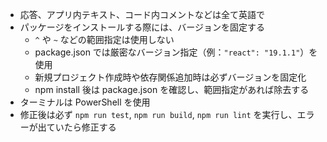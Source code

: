 - 応答、アプリ内テキスト、コード内コメントなどは全て英語で
- パッケージをインストールする際には、バージョンを固定する
  - `^` や `~` などの範囲指定は使用しない
  - package.json では厳密なバージョン指定（例：`"react": "19.1.1"`）を使用
  - 新規プロジェクト作成時や依存関係追加時は必ずバージョンを固定化
  - npm install 後は package.json を確認し、範囲指定があれば除去する
- ターミナルは PowerShell を使用
- 修正後は必ず `npm run test`, `npm run build`, `npm run lint` を実行し、エラーが出ていたら修正する
